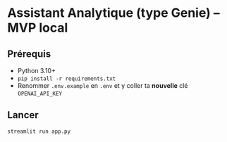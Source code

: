 # Assistant Analytique (type Genie) – MVP local

## Prérequis
- Python 3.10+
- `pip install -r requirements.txt`
- Renommer `.env.example` en `.env` et y coller ta **nouvelle** clé `OPENAI_API_KEY`

## Lancer
```bash
streamlit run app.py
